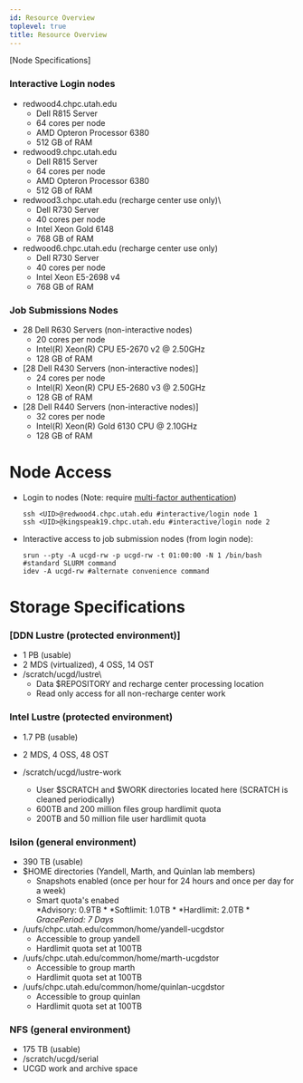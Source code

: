 ```yaml
---
id: Resource Overview
toplevel: true
title: Resource Overview
---
```


[Node Specifications]

### Interactive Login nodes

-   redwood4.chpc.utah.edu
    -   Dell R815 Server
    -   64 cores per node
    -   AMD Opteron Processor 6380
    -   512 GB of RAM
-   redwood9.chpc.utah.edu
    -   Dell R815 Server
    -   64 cores per node
    -   AMD Opteron Processor 6380
    -   512 GB of RAM
-   redwood3.chpc.utah.edu (recharge center use only)\
    -   Dell R730 Server
    -   40 cores per node
    -   Intel Xeon Gold 6148
    -   768 GB of RAM
-   redwood6.chpc.utah.edu (recharge center use only)
    -   Dell R730 Server
    -   40 cores per node
    -   Intel Xeon E5-2698 v4
    -   768 GB of RAM

### Job Submissions Nodes

-   28 Dell R630 Servers (non-interactive nodes)
    -   20 cores per node
    -   Intel(R) Xeon(R) CPU E5-2670 v2 @ 2.50GHz
    -   128 GB of RAM
-   [28 Dell R430 Servers (non-interactive
    nodes)]
    -   24 cores per node
    -   Intel(R) Xeon(R) CPU E5-2680 v3 @ 2.50GHz
    -   128 GB of RAM
-   [28 Dell R440 Servers (non-interactive
    nodes)]
    -   32 cores per node
    -   Intel(R) Xeon(R) Gold 6130 CPU @ 2.10GHz
    -   128 GB of RAM

# Node Access

-   Login to nodes (Note: require [multi-factor
    authentication](https://www.chpc.utah.edu/documentation/software/duo.php))
  
    ```
    ssh <UID>@redwood4.chpc.utah.edu #interactive/login node 1
    ssh <UID>@kingspeak19.chpc.utah.edu #interactive/login node 2
    ```

-   Interactive access to job submission nodes (from login node):

    ```
    srun --pty -A ucgd-rw -p ucgd-rw -t 01:00:00 -N 1 /bin/bash #standard SLURM command
    idev -A ucgd-rw #alternate convenience command
    ```

# Storage Specifications

### [DDN Lustre (protected environment)]

-   1 PB (usable)
-   2 MDS (virtualized), 4 OSS, 14 OST
-   /scratch/ucgd/lustre\
    -   Data \$REPOSITORY and recharge center processing location
    -   Read only access for all non-recharge center work

### Intel Lustre (protected environment)

-   1.7 PB (usable)

-   2 MDS, 4 OSS, 48 OST

-   /scratch/ucgd/lustre-work

    -   User \$SCRATCH and \$WORK directories located here (SCRATCH is
        cleaned periodically)
    -   600TB and 200 million files group hardlimit quota
    -   200TB and 50 million file user hardlimit quota

### Isilon (general environment)

-   390 TB (usable)
-   $HOME directories (Yandell, Marth, and Quinlan lab members)
    -   Snapshots enabled (once per hour for 24 hours and once per day
        for a week)
    -   Smart quota\'s enabed\
        *Advisory: 0.9TB *
        *Softlimit: 1.0TB *
        *Hardlimit: 2.0TB *
        *GracePeriod: 7 Days*
-   /uufs/chpc.utah.edu/common/home/yandell-ucgdstor
    -   Accessible to group yandell
    -   Hardlimit quota set at 100TB
-   /uufs/chpc.utah.edu/common/home/marth-ucgdstor
    -   Accessible to group marth
    -   Hardlimit quota set at 100TB
-   /uufs/chpc.utah.edu/common/home/quinlan-ucgdstor
    -   Accessible to group quinlan
    -   Hardlimit quota set at 100TB

### NFS (general environment)

-   175 TB (usable)
-   /scratch/ucgd/serial
-   UCGD work and archive space
